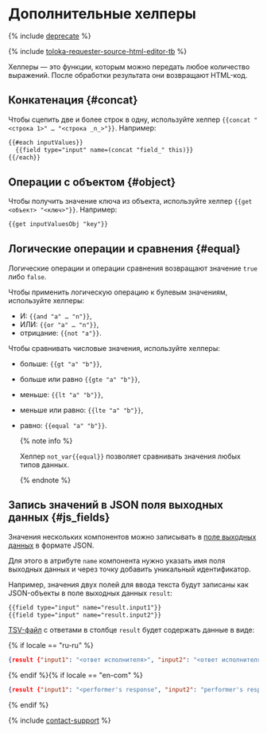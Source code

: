 # Дополнительные хелперы

{% include [deprecate](../../../_includes/deprecate.md) %}

{% include [toloka-requester-source-html-editor-tb](../../_includes/toloka-requester-source/id-toloka-requester-source/html-editor-tb.md) %}

Хелперы — это функции, которым можно передать любое количество выражений. После обработки результата они возвращают HTML-код.

## Конкатенация {#concat}

Чтобы сцепить две и более строк в одну, используйте хелпер `{{concat "<строка 1>" … "<строка _n_>"}}`. Например:

```html
{{#each inputValues}}
  {{field type="input" name=(concat "field_" this)}}
{{/each}}
```

## Операции с объектом {#object}

Чтобы получить значение ключа из объекта, используйте хелпер `{{get <объект> "<ключ>"}}`. Например:

```html
{{get inputValuesObj "key"}}
```

## Логические операции и сравнения {#equal}

Логические операции и операции сравнения возвращают значение `true` либо `false`.

Чтобы применить логическую операцию к булевым значениям, используйте хелперы:

- И: `{{and "a" … "n"}}`,
- ИЛИ: `{{or "a" … "n"}}`,
- отрицание: `{{not "a"}}`.

Чтобы сравнивать числовые значения, используйте хелперы:

- больше: `{{gt "a" "b"}}`,
- больше или равно `{{gte "a" "b"}}`,
- меньше: `{{lt "a" "b"}}`,
- меньше или равно: `{{lte "a" "b"}}`,
- равно: `{{equal "a" "b"}}`.

    {% note info %}

    Хелпер `not_var{{equal}}` позволяет сравнивать значения любых типов данных.

    {% endnote %}

## Запись значений в JSON поля выходных данных {#js_fields}

Значения нескольких компонентов можно записывать в [поле выходных данных](../incoming.md) в формате JSON.

Для этого в атрибуте `name` компонента нужно указать имя поля выходных данных и через точку добавить уникальный идентификатор.

Например, значения двух полей для ввода текста будут записаны как JSON-объекты в поле выходных данных `result`:

```html
{{field type="input" name="result.input1"}}
{{field type="input" name="result.input2"}}
```

[TSV-файл](../../../glossary.md#tsv) с ответами в столбце `result` будет содержать данные в виде:

{% if locale == "ru-ru" %}

```json
{result {"input1": "<ответ исполнителя>", "input2": "<ответ исполнителя>"}}
```

{% endif %}{% if locale == "en-com" %}

```json
{result {"input1": "<performer's response", "input2": "performer's response>"}}
```

{% endif %}

{% include [contact-support](../../_includes/contact-support.md) %}